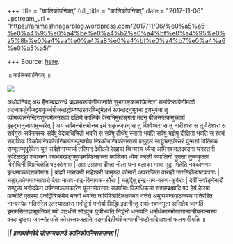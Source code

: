 +++
title = "कालिकोपनिषत्"
full_title = "कालिकोपनिषत्"
date = "2017-11-06"
upstream_url = "https://animeshnagarblog.wordpress.com/2017/11/06/%e0%a5%a5-%e0%a4%95%e0%a4%be%e0%a4%b2%e0%a4%bf%e0%a4%95%e0%a5%8b%e0%a4%aa%e0%a4%a8%e0%a4%bf%e0%a4%b7%e0%a4%a6%e0%a5%a5/"

+++
Source: [here](https://animeshnagarblog.wordpress.com/2017/11/06/%e0%a5%a5-%e0%a4%95%e0%a4%be%e0%a4%b2%e0%a4%bf%e0%a4%95%e0%a5%8b%e0%a4%aa%e0%a4%a8%e0%a4%bf%e0%a4%b7%e0%a4%a6%e0%a5%a5/).

॥ कालिकोपनिषत् ॥

![](https://animeshnagarblog.files.wordpress.com/2017/11/fb_img_14860136903042017.jpg?w=700)

अथोपनिषद् अथ हैनाम्ब्रह्मरन्ध्रे ब्रह्मस्वरूपिणीमाप्नोति
सुभगाङ्कामरेफेन्दिरां समष्टिरूपिणीमादौ
तदन्वकर्तुर्बीजद्वयकूर्च्चबीजन्तद्धोमषष्ठस्वरबिन्दुमेलनं रूपन्तदनुभुवना
द्वयभुवना तु व्योमज्वलनेन्दिराशून्यमेलनरूपा दक्षिणे कालिके
वेत्यभिमुखङ्गता तदनु बीजसप्तकमुच्चार्य बृहद्भानुजायामुच्चरेत् \| अयं
सर्वमन्त्रोत्तमोत्तम इमं सकृज्जपन् स तु विश्वेश्वरः स तु नारीश्वरः स तु
वेदेश्वरः स सर्वगुरुः सर्वनमस्यः सर्वेषु वेदेष्वधिश्रितो भवति स सर्वेषु
तीर्थेषु स्नातो भवति सर्वेषु यज्ञेषु दीक्षितो भवति स स्वयं सदाशिवः
त्रिकोणन्त्रिकोणन्त्रिकोणम्पुनश्चैव न्त्रिकोणन्त्रिकोणन्ततो वसुदलं
सार्द्धचन्द्रकेसरं युग्मशो विलिख्य सम्भृतम्भूपुरैकेन युतं
सर्वज्ञेनाभ्यर्च्य तस्मिन् देवीदले रेखायां व्विन्यस्य ध्येया
अभिनवजलदवदना घनस्तनी कुटिलदंष्ट्रा शवासना वराभयखड्गमुण्डमण्डितहस्ता
कालिका ध्येया काली कपालिनी कुल्ला कुरुकुल्ला विरोधिनी विप्रचित्तेति
षट्कोणगाः \| उग्रा उग्रप्रभा दीप्ता नीला घना बलाका मात्रा मुद्रा मितेति
नवकोणगाः इत्थम्पञ्चदशकोणगाः \| ब्राह्मी नारायणी माहेश्वरी चामुण्डा
कौमारी अपराजिता वाराही नारसिंहीत्यष्टपत्रगाः \| चतुष्.कोणगाश्चत्वारो
देवाः माधव-रुद्र-विनायक-सौराः \| चतुर्द्दिक्षु इन्द्र-यम-वरुण-कुबेराः \|
देवीं सर्वाङ्गेनादौ सम्पूज्य भगोदकेन तर्पणम्पञ्चमकारेण पूजनमेतस्याः
सपर्यायाः किमधिकन्नो शक्यम्ब्रह्मादि पदं हेयं हेलया प्राप्नोति एतस्या
एकद्वित्रिक्रमेण मनवो भवन्ति नारिमित्रादिलक्षणमत्र वर्त्तते
अमुष्यमन्त्रपाठकस्य गतिरस्ति नान्यस्येह गतिरस्ति एतस्यास्तारा
मनोर्दुर्गा मनोर्वा सिद्धिः इदानीन्तु सर्वाः स्वप्नभूता असितैव जागर्ति
इमामसिताज्ञामुपनिषदं य्यो वाऽधीते सोऽपुत्रः पुत्रीभवति निर्द्धनो धनायति
धर्मार्थकाममोक्षाणाम्पात्रीयत्यन्यस्य वरदः दृष्ट्वा जगन्मोहयति
क्रोधस्तञ्जहाति गङ्गादितीर्थक्षेत्राणामग्निष्टोमादियज्ञानां फलभागीयति ॥

\|***\| इत्यथर्वणवेदे सौभाग्यकाण्डे कालिकोपनिषत्समाप्ता \|\|***

